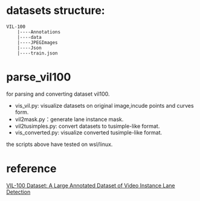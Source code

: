 # datasets structure:
```
VIL-100
    |----Annotations
    |----data
    |----JPEGImages
    |----Json
    |----train.json
```


# parse_vil100
for parsing and converting dataset vil100.

- vis_vil.py: visualize datasets on original image,incude points and curves form.
- vil2mask.py：generate lane instance mask.
- vil2tusimples.py: convert datasets to tusimple-like format.
- vis_converted.py: visualize converted tusimple-like format.

the scripts above have tested on wsl/linux.

# reference
[VIL-100 Dataset: A Large Annotated Dataset of Video Instance Lane Detection](https://github.com/yujun0-0/MMA-Net/tree/main/dataset)